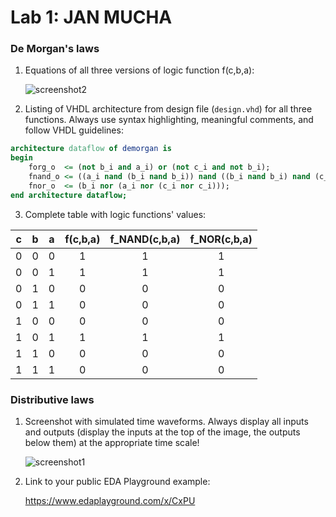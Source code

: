 # Lab 1: JAN MUCHA

### De Morgan's laws

1. Equations of all three versions of logic function f(c,b,a):

   ![screenshot2](https://user-images.githubusercontent.com/99410528/154537807-4e1b20f7-0d22-4b01-b1c3-5dcc87fe7a91.png)

2. Listing of VHDL architecture from design file (`design.vhd`) for all three functions. Always use syntax highlighting, meaningful comments, and follow VHDL guidelines:

```vhdl
architecture dataflow of demorgan is
begin
    forg_o  <= (not b_i and a_i) or (not c_i and not b_i);
    fnand_o <= ((a_i nand (b_i nand b_i)) nand ((b_i nand b_i) nand (c_i nand c_i)));
    fnor_o  <= (b_i nor (a_i nor (c_i nor c_i)));
end architecture dataflow;
```

3. Complete table with logic functions' values:

| **c** | **b** |**a** | **f(c,b,a)** | **f_NAND(c,b,a)** | **f_NOR(c,b,a)** |
| :-: | :-: | :-: | :-: | :-: | :-: |
| 0 | 0 | 0 | 1 | 1 | 1 |
| 0 | 0 | 1 | 1 | 1 | 1 |
| 0 | 1 | 0 | 0 | 0 | 0 |
| 0 | 1 | 1 | 0 | 0 | 0 |
| 1 | 0 | 0 | 0 | 0 | 0 |
| 1 | 0 | 1 | 1 | 1 | 1 |
| 1 | 1 | 0 | 0 | 0 | 0 |
| 1 | 1 | 1 | 0 | 0 | 0 |

### Distributive laws

1. Screenshot with simulated time waveforms. Always display all inputs and outputs (display the inputs at the top of the image, the outputs below them) at the appropriate time scale!

   ![screenshot1](https://user-images.githubusercontent.com/99410528/154537588-9dd63651-965f-4fc8-a7a4-5943d0dfc0cf.png)

2. Link to your public EDA Playground example:

   https://www.edaplayground.com/x/CxPU

